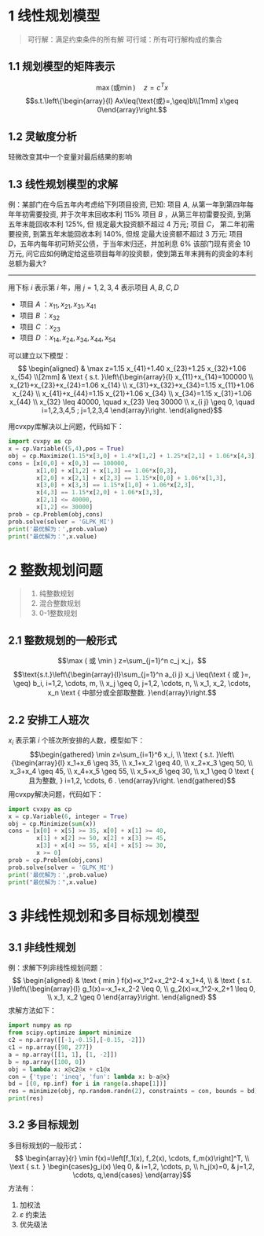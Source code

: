 # 1 线性规划模型
> 可行解：满足约束条件的所有解
> 可行域：所有可行解构成的集合

## 1.1 规划模型的矩阵表示
$$\max(\text{或}\min)\quad z=c^Tx$$$$s.t.\left\{\begin{array}{l} Ax\leq(\text{或}=,\geq)b\\[1mm] x\geq 0\end{array}\right.$$
## 1.2 灵敏度分析
轻微改变其中一个变量对最后结果的影响

## 1.3 线性规划模型的求解

例：某部门在今后五年内考虑给下列项目投资, 已知: 
项目 $A$, 从第一年到第四年每年年初需要投资, 并于次年末回收本利 $115 \%$
项目 $B$ ，从第三年初雷要投资, 到第五年末能回收本利 $125 \%$, 但 规定最大投资额不超过 4 万元;
项目 $C$， 第二年初需要投资, 到第五年末能回收本利 $140 \%$, 但规 定最大设资额不超过 3 万元;
项目 $D$，五年内每年初可矫买公债，于当年末归还，并加利息 $6 \%$ 该部门现有资金 10 万元, 问它应如何确定给这些项目每年的投资额，使到第五年末拥有的资金的本利总额为最大?

---
用下标 $i$ 表示第 $i$ 年，用 $j=1,2,3,4$ 表示项目 $A,B,C,D$  
- 项目 $A$ ：$x_{11},x_{21},x_{31},x_{41}$
- 项目 $B$ ：$x_{32}$
- 项目 $C$ ：$x_{23}$
- 项目 $D$ ：$x_{14},x_{24},x_{34},x_{44},x_{54}$

可以建立以下模型：
$$
\begin{aligned}
& \max z=1.15 x_{41}+1.40 x_{23}+1.25 x_{32}+1.06 x_{54} \\[2mm]
& \text { s.t. }\left\{\begin{array}{l}
x_{11}+x_{14}=100000 \\
x_{21}+x_{23}+x_{24}=1.06 x_{14} \\
x_{31}+x_{32}+x_{34}=1.15 x_{11}+1.06 x_{24} \\
x_{41}+x_{44}=1.15 x_{21}+1.06 x_{34} \\
x_{34}=1.15 x_{31}+1.06 x_{44} \\
x_{32} \leq 40000, \quad x_{23} \leq 30000 \\
x_{i j} \geq 0, \quad i=1,2,3,4,5 ; j=1,2,3,4
\end{array}\right.
\end{aligned}$$

用cvxpy库解决以上问题，代码如下：
```python
import cvxpy as cp
x = cp.Variable((5,4),pos = True)
obj = cp.Maximize(1.15*x[3,0] + 1.4*x[1,2] + 1.25*x[2,1] + 1.06*x[4,3])
cons = [x[0,0] + x[0,3] == 100000,
        x[1,0] + x[1,2] + x[1,3] == 1.06*x[0,3],
        x[2,0] + x[2,1] + x[2,3] == 1.15*x[0,0] + 1.06*x[1,3],
        x[3,0] + x[3,3] == 1.15*x[1,0] + 1.06*x[2,3],
        x[4,3] == 1.15*x[2,0] + 1.06*x[3,3],
        x[2,1] <= 40000,
        x[1,2] <= 30000]
prob = cp.Problem(obj,cons)
prob.solve(solver = 'GLPK_MI')
print('最优解为：',prob.value)
print("最优解为：",x.value)
```


# 2 整数规划问题
> 1. 纯整数规划
> 2. 混合整数规划
> 3. 0-1整数规划

## 2.1 整数规划的一般形式
$$\max ( 或 \min ) z=\sum_{j=1}^n c_j x_j，$$
$$\text{s.t.}\left\{\begin{array}{l}\sum_{j=1}^n a_{i j} x_j \leq(\text { 或 }=, \geq) b_i, i=1,2, \cdots, m, \\ x_j \geq 0, j=1,2, \cdots, n, \\ x_1, x_2, \cdots, x_n \text { 中部分或全部取整数. }\end{array}\right.$$
## 2.2 安排工人班次
$x_i$ 表示第 $i$ 个班次所安排的人数，模型如下：
$$\begin{gathered}
\min z=\sum_{i=1}^6 x_i, \\
\text { s.t. }\left\{\begin{array}{l}
x_1+x_6 \geq 35, \\
x_1+x_2 \geq 40, \\
x_2+x_3 \geq 50, \\
x_3+x_4 \geq 45, \\
x_4+x_5 \geq 55, \\
x_5+x_6 \geq 30, \\
x_1 \geq 0 \text { 且为整数, } i=1,2, \cdots, 6 .
\end{array}\right.
\end{gathered}$$ 
用cvxpy解决问题，代码如下：

```python
import cvxpy as cp
x = cp.Variable(6, integer = True)
obj = cp.Minimize(sum(x))
cons = [x[0] + x[5] >= 35, x[0] + x[1] >= 40,
        x[1] + x[2] >= 50, x[2] + x[3] >= 45,
        x[3] + x[4] >= 55, x[4] + x[5] >= 30,
        x >= 0]
prob = cp.Problem(obj,cons)
prob.solve(solver = 'GLPK_MI')
print('最优解为：',prob.value)
print("最优解为：",x.value)
```

# 3 非线性规划和多目标规划模型

## 3.1 非线性规划

例：求解下列非线性规划问题：
$$
\begin{aligned}
& \text { min } f(x)=x_1^2+x_2^2-4 x_1+4, \\
& \text { s.t. }\left\{\begin{array}{l}
g_1(x)=-x_1+x_2-2 \leq 0, \\
g_2(x)=x_1^2-x_2+1 \leq 0, \\
x_1, x_2 \geq 0
\end{array}\right.
\end{aligned}
$$
求解方法如下：
```python
import numpy as np
from scipy.optimize import minimize
c2 = np.array([[-1,-0.15],[-0.15, -2]])
c1 = np.array([98, 277])
a = np.array([[1, 1], [1, -2]])
b = np.array([100, 0])
obj = lambda x: x@c2@x + c1@x
con = {'type': 'ineq', 'fun': lambda x: b-a@x}
bd = [(0, np.inf) for i in range(a.shape[1])]
res = minimize(obj, np.random.randn(2), constraints = con, bounds = bd)
print(res)
```
## 3.2 多目标规划

多目标规划的一般形式：$$
\begin{array}{r}
\min f(x)=\left[f_1(x), f_2(x), \cdots, f_m(x)\right]^T, \\
\text { s.t. } \begin{cases}g_i(x) \leq 0, & i=1,2, \cdots, p, \\
h_j(x)=0, & j=1,2, \cdots, q,\end{cases}
\end{array}$$ 
方法有：
1. 加权法
2. $\varepsilon$ 约束法
3. 优先级法
